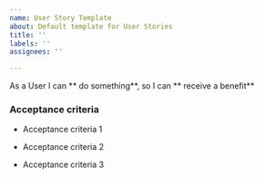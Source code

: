 ```yaml
---
name: User Story Template
about: Default template for User Stories
title: ''
labels: ''
assignees: ''

---
```


As a User I can ** do something**, so I can ** receive a benefit**

### Acceptance criteria

- Acceptance criteria 1

- Acceptance criteria 2

- Acceptance criteria 3
